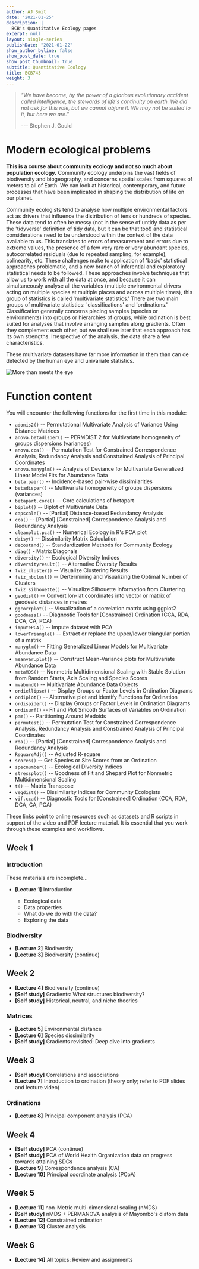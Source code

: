 ```yaml
---
author: AJ Smit
date: "2021-01-25"
description: |
  BCB's Quantitative Ecology pages
excerpt: null
layout: single-series
publishDate: "2021-01-22"
show_author_byline: false
show_post_date: true
show_post_thumbnail: true
subtitle: Quantitative Ecology
title: BCB743
weight: 3
---
```


<!--- # Introduction --->

> *"We have become, by the power of a glorious evolutionary accident called intelligence, the stewards of life's continuity on earth. We did not ask for this role, but we cannot abjure it. We may not be suited to it, but here we are."*
>
> --- Stephen J. Gould

# Modern ecological problems

**This is a course about community ecology and not so much about population ecology.** Community ecology underpins the vast fields of biodiversity and biogeography, and concerns spatial scales from squares of meters to all of Earth. We can look at historical, contemporary, and future processes that have been implicated in shaping the distribution of life on our planet.

Community ecologists tend to analyse how multiple environmental factors act as drivers that influence the distribution of tens or hundreds of species. These data tend to often be messy (not in the sense of untidy data as per the 'tidyverse' definition of tidy data, but it can be that too!) and statistical considerations need to be understood within the context of the data available to us. This translates to errors of measurement and errors due to extreme values, the presence of a few very rare or very abundant species, autocorrelated residuals (due to repeated sampling, for example), colinearity, etc. These challenges make to application of 'basic' statistical approaches problematic, and a new branch of inferential and exploratory statistical needs to be followed. These approaches involve techniques that allow us to work with all the data at once, and because it can simultaneously analyse all the variables (multiple environmental drivers acting on multiple species at multiple places and across multiple times), this group of statistics is called 'multivariate statistics.' There are two main groups of multivariate statistics: 'classifications' and 'ordinations.' Classification generally concerns placing samples (species or environments) into groups or hierarchies of groups, while ordination is best suited for analyses that involve arranging samples along gradients. Often they complement each other, but we shall see later that each approach has its own strengths. Irrespective of the analysis, the data share a few characteristics.

These multivariate datasets have far more information in them than can de detected by the human eye and univariate statistics.

![More than meets the eye](../Resources/more_than_meets_the_eye.jpeg)

# Function content

You will encounter the following functions for the first time in this module:

-   `adonis2()` -- Permutational Multivariate Analysis of Variance Using Distance Matrices
-   `anova.betadisper()` -- PERMDIST 2 for Multivariate homogeneity of groups dispersions (variances)
-   `anova.cca()` -- Permutation Test for Constrained Correspondence Analysis, Redundancy Analysis and Constrained Analysis of Principal Coordinates
-   `anova.manyglm()` -- Analysis of Deviance for Multivariate Generalized Linear Model Fits for Abundance Data
-   `beta.pair()` -- Incidence-based pair-wise dissimilarities
-   `betadisper()` -- Multivariate homogeneity of groups dispersions (variances)
-   `betapart.core()` -- Core calculations of betapart
-   `biplot()` -- Biplot of Multivariate Data
-   `capscale()` -- [Partial] Distance-based Redundancy Analysis
-   `cca()` -- [Partial] [Constrained] Correspondence Analysis and Redundancy Analysis
-   `cleanplot.pca()` -- Numerical Ecology in R's PCA plot
-   `daisy()` -- Dissimilarity Matrix Calculation
-   `decostand()` -- Standardization Methods for Community Ecology
-   `diag()` - Matrix Diagonals
-   `diversity()` -- Ecological Diversity Indices
-   `diversityresult()` -- Alternative Diversity Results
-   `fviz_cluster()` -- Visualize Clustering Results
-   `fviz_nbclust()` -- Dertermining and Visualizing the Optimal Number of Clusters
-   `fviz_silhouette()` -- Visualize Silhouette Information from Clustering
-   `geodist()` -- Convert lon-lat coordinates into vector or matrix of geodesic distances in metres
-   `ggcorrplot()` -- Visualization of a correlation matrix using ggplot2
-   `goodness()` -- Diagnostic Tools for [Constrained] Ordination (CCA, RDA, DCA, CA, PCA)
-   `imputePCA()` -- Impute dataset with PCA
-   `lowerTriangle()` -- Extract or replace the upper/lower triangular portion of a matrix
-   `manyglm()` -- Fitting Generalized Linear Models for Multivariate Abundance Data
-   `meanvar.plot()` -- Construct Mean-Variance plots for Multivariate Abundance Data
-   `metaMDS()` -- Nonmetric Multidimensional Scaling with Stable Solution from Random Starts, Axis Scaling and Species Scores
-   `mvabund()` -- Multivariate Abundance Data Objects
-   `ordiellipse()` -- Display Groups or Factor Levels in Ordination Diagrams
-   `ordiplot()` -- Alternative plot and identify Functions for Ordination
-   `ordispider()` -- Display Groups or Factor Levels in Ordination Diagrams
-   `ordisurf()` -- Fit and Plot Smooth Surfaces of Variables on Ordination
-   `pam()` -- Partitioning Around Medoids
-   `permutest()` -- Permutation Test for Constrained Correspondence Analysis, Redundancy Analysis and Constrained Analysis of Principal Coordinates
-   `rda()` -- [Partial] [Constrained] Correspondence Analysis and Redundancy Analysis
-   `RsquareAdj()` -- Adjusted R-square
-   `scores()` -- Get Species or Site Scores from an Ordination
-   `specnumber()` -- Ecological Diversity Indices
-   `stressplot()` -- Goodness of Fit and Shepard Plot for Nonmetric Multidimensional Scaling
-   `t()` -- Matrix Transpose
-   `vegdist()` -- Dissimilarity Indices for Community Ecologists
-   `vif.cca()` -- Diagnostic Tools for [Constrained] Ordination (CCA, RDA, DCA, CA, PCA)

These links point to online resources such as datasets and R scripts in support of the video and PDF lecture material. It is essential that you work through these examples and workflows.

## Week 1

### Introduction

These materials are incomplete...

-   **[Lecture 1]** Introduction

    -   Ecological data
    -   Data properties
    -   What do we do with the data?
    -   Exploring the data

### Biodiversity

-   **[Lecture 2]** Biodiversity
-   **[Lecture 3]** Biodiversity (continue)

## Week 2

-   **[Lecture 4]** Biodiversity (continue)
-   **[Self study]** Gradients: What structures biodiversity?
-   **[Self study]** Historical, neutral, and niche theories

### Matrices

-   **[Lecture 5]** Environmental distance
-   **[Lecture 6]** Species dissimilarity
-   **[Self study]** Gradients revisited: Deep dive into gradients

## Week 3

-   **[Self study]** Correlations and associations
-   **[Lecture 7]** Introduction to ordination (theory only; refer to PDF slides and lecture video)

### Ordinations

-   **[Lecture 8]** Principal component analysis (PCA)

## Week 4

-   **[Self study]** PCA (continue)
-   **[Self study]** PCA of World Health Organization data on progress towards attaining SDGs
-   **[Lecture 9]** Correspondence analysis (CA)
-   **[Lecture 10]** Principal coordinate analysis (PCoA)

## Week 5

-   **[Lecture 11]** non-Metric multi-dimensional scaling (nMDS)
-   **[Self study]** nMDS + PERMANOVA analysis of Mayombo's diatom data
-   **[Lecture 12]** Constrained ordination
-   **[Lecture 13]** Cluster analysis

## Week 6

-   **[Lecture 14]** All topics: Review and assignments
